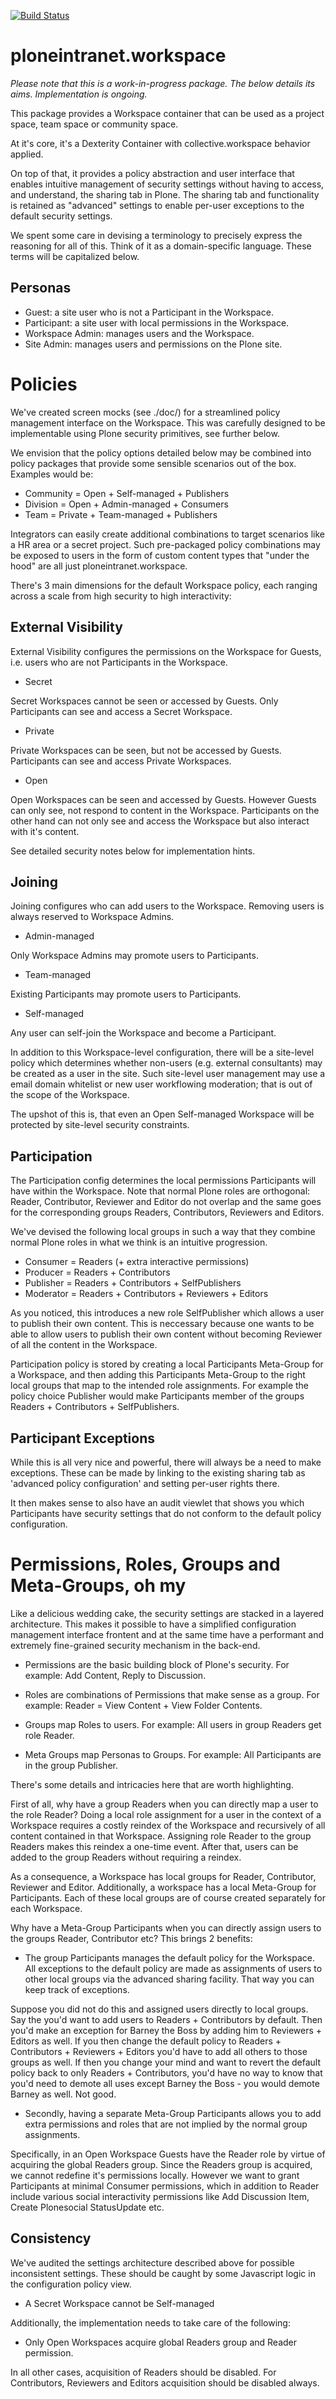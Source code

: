 [![Build Status](https://api.travis-ci.org/ploneintranet/ploneintranet.workspace.png)](https://travis-ci.org/ploneintranet/ploneintranet.workspace)

ploneintranet.workspace
=======================

*Please note that this is a work-in-progress package. The below details its aims. Implementation is ongoing.*

This package provides a Workspace container that can be used as a project space,
team space or community space. 

At it's core, it's a Dexterity Container with collective.workspace behavior
applied.

On top of that, it provides a policy abstraction and user interface that
enables intuitive management of security settings without having to
access, and understand, the sharing tab in Plone. The sharing tab
and functionality is retained as "advanced" settings to enable
per-user exceptions to the default security settings.

We spent some care in devising a terminology to precisely express
the reasoning for all of this. Think of it as a domain-specific language.
These terms will be capitalized below.


Personas
--------

- Guest: a site user who is not a Participant in the Workspace.
- Participant: a site user with local permissions in the Workspace.
- Workspace Admin: manages users and the Workspace.
- Site Admin: manages users and permissions on the Plone site.


Policies
========

We've created screen mocks (see ./doc/) for a streamlined policy management
interface on the Workspace. This was carefully designed to be implementable
using Plone security primitives, see further below.

We envision that the policy options detailed below may be combined into
policy packages that provide some sensible scenarios out of the box.
Examples would be:

- Community = Open + Self-managed + Publishers
- Division  = Open + Admin-managed + Consumers
- Team      = Private + Team-managed + Publishers

Integrators can easily create additional combinations to target scenarios
like a HR area or a secret project. Such pre-packaged policy combinations
may be exposed to users in the form of custom content types that "under the
hood" are all just ploneintranet.workspace.

There's 3 main dimensions for the default Workspace policy, each ranging
across a scale from high security to high interactivity:


External Visibility
-------------------

External Visibility configures the permissions on the Workspace
for Guests, i.e. users who are not Participants in the Workspace.

* Secret

Secret Workspaces cannot be seen or accessed by Guests.
Only Participants can see and access a Secret Workspace.

* Private

Private Workspaces can be seen, but not be accessed by Guests.
Participants can see and access Private Workspaces.

* Open

Open Workspaces can be seen and accessed by Guests.
However Guests can only see, not respond to content in the Workspace.
Participants on the other hand can not only see and access
the Workspace but also interact with it's content.

See detailed security notes below for implementation hints.


Joining
-------

Joining configures who can add users to the Workspace.
Removing users is always reserved to Workspace Admins.

* Admin-managed

Only Workspace Admins may promote users to Participants.

* Team-managed

Existing Participants may promote users to Participants.

* Self-managed

Any user can self-join the Workspace and become a Participant.

In addition to this Workspace-level configuration, there will
be a site-level policy which determines whether non-users
(e.g. external consultants) may be created as a user in the site.
Such site-level user management may use a email domain whitelist
or new user workflowing moderation; that is out of the scope
of the Workspace.

The upshot of this is, that even an Open Self-managed Workspace will
be protected by site-level security constraints.


Participation
-------------

The Participation config determines the local permissions Participants
will have within the Workspace. Note that normal Plone roles are
orthogonal: Reader, Contributor, Reviewer and Editor do not overlap
and the same goes for the corresponding groups Readers, Contributors,
Reviewers and Editors.

We've devised the following local groups in such a way that they
combine normal Plone roles in what we think is an intuitive progression.

* Consumer   = Readers (+ extra interactive permissions)
* Producer   = Readers + Contributors
* Publisher  = Readers + Contributors + SelfPublishers
* Moderator  = Readers + Contributors + Reviewers + Editors

As you noticed, this introduces a new role SelfPublisher which allows
a user to publish their own content. This is neccessary because one wants
to be able to allow users to publish their own content without becoming
Reviewer of all the content in the Workspace.

Participation policy is stored by creating a local Participants Meta-Group
for a Workspace, and then adding this Participants Meta-Group to the right
local groups that map to the intended role assignments. For example the
policy choice Publisher would make Participants member of the groups
Readers + Contributors + SelfPublishers.


Participant Exceptions
----------------------

While this is all very nice and powerful, there will always be a need
to make exceptions. These can be made by linking to the existing sharing
tab as 'advanced policy configuration' and setting per-user rights there.

It then makes sense to also have an audit viewlet that shows you which
Participants have security settings that do not conform to the default
policy configuration.


Permissions, Roles, Groups and Meta-Groups, oh my
=================================================

Like a delicious wedding cake, the security settings are stacked in a
layered architecture. This makes it possible to have a simplified
configuration management interface frontent and at the same time have a
performant and extremely fine-grained security mechanism in the back-end.

* Permissions are the basic building block of Plone's security.
  For example: Add Content, Reply to Discussion.

* Roles are combinations of Permissions that make sense as a group.
  For example: Reader = View Content + View Folder Contents.

* Groups map Roles to users.
  For example: All users in group Readers get role Reader.

* Meta Groups map Personas to Groups.
  For example: All Participants are in the group Publisher.

There's some details and intricacies here that are worth highlighting.

First of all, why have a group Readers when you can directly map a user to the
role Reader? Doing a local role assignment for a user in the context of a
Workspace requires a costly reindex of the Workspace and recursively of all
content contained in that Workspace. Assigning role Reader to the group
Readers makes this reindex a one-time event. After that, users can be
added to the group Readers without requiring a reindex.

As a consequence, a Workspace has local groups for Reader, Contributor,
Reviewer and Editor. Additionally, a workspace has a local Meta-Group
for Participants. Each of these local groups are of course created separately
for each Workspace.

Why have a Meta-Group Participants when you can directly assign users
to the groups Reader, Contributor etc? This brings 2 benefits:

- The group Participants manages the default policy for the Workspace. 
  All exceptions to the default policy are made as assignments of users
  to other local groups via the advanced sharing facility. That way you
  can keep track of exceptions.

Suppose you did not do this and assigned users directly to local groups.
Say the you'd want to add users to Readers + Contributors by default.
Then you'd make an exception for Barney the Boss by adding him to
Reviewers + Editors as well. If you then change the default policy
to Readers + Contributors + Reviewers + Editors you'd have to add 
all others to those groups as well. If then you change your mind
and want to revert the default policy back to only Readers + Contributors,
you'd have no way to know that you'd need to demote all uses except
Barney the Boss - you would demote Barney as well. Not good.

- Secondly, having a separate Meta-Group Participants allows you to
  add extra permissions and roles that are not implied by the normal
  group assignments.

Specifically, in an Open Workspace Guests have the Reader role by
virtue of acquiring the global Readers group. Since the Readers
group is acquired, we cannot redefine it's permissions locally.
However we want to grant Participants at minimal Consumer permissions,
which in addition to Reader include various social interactivity
permissions like Add Discussion Item, Create Plonesocial StatusUpdate etc.


Consistency
-----------

We've audited the settings architecture described above for possible
inconsistent settings. These should be caught by some Javascript logic 
in the configuration policy view.

- A Secret Workspace cannot be Self-managed

Additionally, the implementation needs to take care of the following:

- Only Open Workspaces acquire global Readers group and Reader permission.

In all other cases, acquisition of Readers should be disabled.
For Contributors, Reviewers and Editors acquisition should be disabled always.

